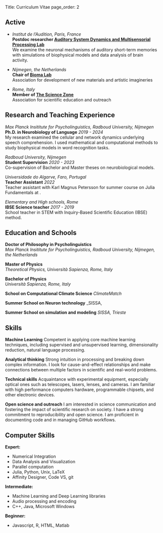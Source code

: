 Title: Curriculum Vitae
page_order: 2

## Active 

- _Institut de l’Audition, Paris, France_ <br> __Postdoc researcher [Auditory System Dynamics and Multisensorial Processing Lab](https://sites.google.com/bathellier-lab.org/bathellier-lab/home)__ <br> We examine the neuronal mechanisms of auditory short-term memories with simulations of biophysical models and data analysis of brain activity.

- _Nijmegen, the Netherlands_ <br> __Chair of [Bioma Lab](https://www.biomalab.nl)__ <br> Association for development of new materials and artistic imagineries

- _Rome, Italy_ <br> __Member of [The Science Zone](https://thesciencezoneblog.wordpress.com)__ <br> Association for scientific education and outreach

## Research and Teaching Experience

_Max Planck Insititute for Psycholinguistics, Radboud University, Nijmegen_ <br>
__Ph.D. in Neurobiology of Language__ _2019 - 2024_ <br>
My research examined the cellular and network dynamics underlying speech comprehension. I used mathematical and computational methods to study biophysical models in word recognition tasks.  

_Radboud University, Nijmegen_ <br>
__Student Supervision__ _2020 - 2023_ <br>
Co-supervision of Bachelor and Master theses on neurobiological models.

_Universidade do Algarve, Faro, Portugal_ <br>
__Teacher Assistant__ _2022_ <br> 
Teacher assistant with Karl Magnus Petersson for summer course on Julia Fundamentals at .

_Elementary and High schools, Rome_ <br>
__IBSE Science teacher__ _2017 - 2019_ <br>
School teacher in STEM with Inquiry-Based Scientific Education (IBSE) method.

## Education and Schools

__Doctor of Philosophy in Psycholinguistics__ <br>
_Max Planck Insititute for Psycholinguistics, Radboud University, Nijmegen, the Netherlands_

__Master of Physics__ <br> _Theoretical Physics, Università Sapienza, Rome, Italy_

__Bachelor of Physics__ <br> _Università Sapienza, Rome, Italy_


__School on Computational Climate Science__  _ClimateMatch_

__Summer School on Neuron technology__  _SISSA, 

__Summer School on simulation and modeling__ _SISSA, Trieste_


## Skills

__Machine Learning__
Competent in applying core machine learning techniques, including supervised and unsupervised learning, dimensionality reduction, natural language processing.

__Analytical thinking__
Strong intuition in processing and breaking down complex information. I look for cause-and-effect relationships and make connections between multiple factors in scientific and real-world problems. 

__Technical skills__
Acquaintance with experimental equipment, especially optical ones such as telescopes, lasers, lenses, and cameras. I am familiar with high performance computers hardware, programmable chipsets, and other electronic devices. 

__Open science and outreach__
I am interested in science communication and fostering the impact of scientific research on society. I have a strong commitment to reproducibility and open science. I am proficient in documenting code and in managing GitHub workflows.

## Computer Skills

__Expert:__

- Numerical Integration
- Data Analysis and Visualization
- Parallel computation
- Julia, Python, Unix, LaTeX
- Affinity Designer, Code VS, git

__Intermediate:__ 

- Machine Learning and Deep Learning libraries
- Audio processing and encoding
- C++, Java, Microsoft Windows

__Beginner:__

- Javascript, R, HTML, Matlab
